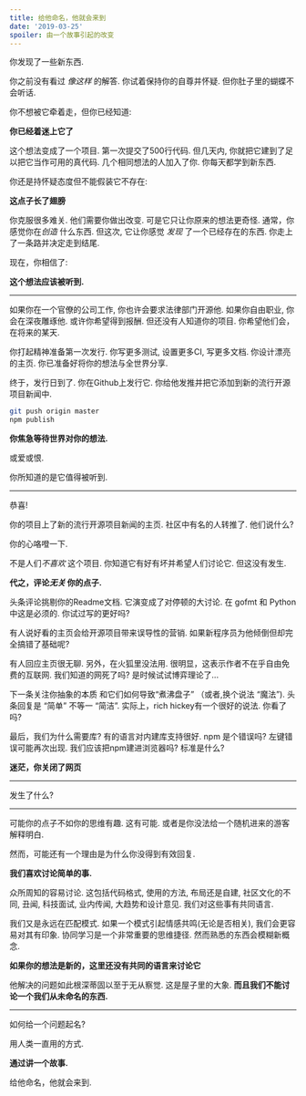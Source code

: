 ```yaml
---
title: 给他命名，他就会来到
date: '2019-03-25'
spoiler: 由一个故事引起的改变
---
```


你发现了一些新东西.

你之前没有看过 *像这样* 的解答. 你试着保持你的自尊并怀疑. 但你肚子里的蝴蝶不会听话.

你不想被它牵着走，但你已经知道:

**你已经着迷上它了**

这个想法变成了一个项目. 第一次提交了500行代码. 但几天内, 你就把它建到了足以把它当作可用的真代码. 几个相同想法的人加入了你. 你每天都学到新东西.

你还是持怀疑态度但不能假装它不存在:

**这点子长了翅膀**

你克服很多难关. 他们需要你做出改变. 可是它只让你原来的想法更奇怪. 通常，你感觉你在*创造* 什么东西. 但这次, 它让你感觉 *发现* 了一个已经存在的东西. 你走上了一条路并决定走到结尾.

现在，你相信了:

**这个想法应该被听到.**

---

如果你在一个官僚的公司工作, 你也许会要求法律部门开源他. 如果你自由职业, 你会在深夜雕琢他. 或许你希望得到报酬. 但还没有人知道你的项目. 你希望他们会，在将来的某天.

你打起精神准备第一次发行. 你写更多测试, 设置更多CI, 写更多文档. 你设计漂亮的主页. 你已准备好将你的想法与全世界分享.

终于，发行日到了. 你在Github上发行它. 你给他发推并把它添加到新的流行开源项目新闻中.

```bash
git push origin master
npm publish
```

**你焦急等待世界对你的想法.**

或爱或恨.

你所知道的是它值得被听到.

---

恭喜!

你的项目上了新的流行开源项目新闻的主页. 社区中有名的人转推了. 他们说什么?

你的心咯噔一下.

不是人们*不喜欢* 这个项目. 你知道它有好有坏并希望人们讨论它. 但这没有发生.

**代之，评论*无关* 你的点子.**

头条评论挑剔你的Readme文档. 它演变成了对停顿的大讨论. 在 gofmt 和 Python中这是必须的. 你试过写的更好吗?

有人说好看的主页会给开源项目带来误导性的营销. 如果新程序员为他倾倒但却完全搞错了基础呢?

有人回应主页很无聊. 另外，在火狐里没法用. 很明显，这表示作者不在乎自由免费的互联网. 我们知道的网死了吗? 是时候试试博弈理论了...

下一条关注你抽象的本质 和它们如何导致“煮沸盘子” （或者,换个说法 “魔法”). 头条回复是 “简单” 不等一 “简洁”. 实际上，rich hickey有一个很好的说法. 你看了吗?

最后，我们为什么需要库? 有的语言对内建库支持很好. npm 是个错误吗? 左键错误可能再次出现. 我们应该把npm建进浏览器吗? 标准是什么?

**迷茫，你关闭了网页**

---

发生了什么?

---

可能你的点子不如你的思维有趣. 这有可能. 或者是你没法给一个随机进来的游客解释明白.

然而，可能还有一个理由是为什么你没得到有效回复.

**我们喜欢讨论简单的事.**

众所周知的容易讨论. 这包括代码格式, 使用的方法, 布局还是自建, 社区文化的不同, 丑闻, 科技面试, 业内传闻, 大趋势和设计意见. 我们对这些事有共同语言.

 我们又是永远在匹配模式. 如果一个模式引起情感共鸣(无论是否相关), 我们会更容易对其有印象. 协同学习是一个非常重要的思维捷径. 然而熟悉的东西会模糊新概念.

**如果你的想法是新的，这里还没有共同的语言来讨论它**

他解决的问题如此根深蒂固以至于无从察觉. 这是屋子里的大象. **而且我们不能讨论一个我们从未命名的东西.**

---

如何给一个问题起名?

用人类一直用的方式.

**通过讲一个故事.**

给他命名，他就会来到.
